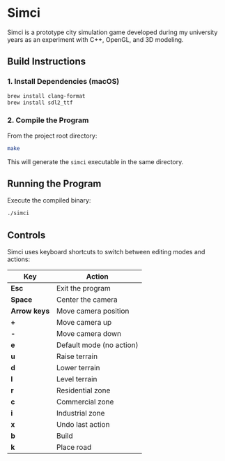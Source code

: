 # Simci

Simci is a prototype city simulation game developed during my university years as an experiment with C++, OpenGL, and 3D modeling.

## Build Instructions

### 1. Install Dependencies (macOS)

```bash
brew install clang-format
brew install sdl2_ttf
```

### 2. Compile the Program

From the project root directory:

```bash
make
```

This will generate the `simci` executable in the same directory.

## Running the Program

Execute the compiled binary:

```bash
./simci
```

## Controls
Simci uses keyboard shortcuts to switch between editing modes and actions:

| Key            | Action                   |
| -------------- | ------------------------ |
| **Esc**        | Exit the program         |
| **Space**      | Center the camera        |
| **Arrow keys** | Move camera position     |
| **+**          | Move camera up           |
| **-**          | Move camera down         |
| **e**          | Default mode (no action) |
| **u**          | Raise terrain            |
| **d**          | Lower terrain            |
| **l**          | Level terrain            |
| **r**          | Residential zone         |
| **c**          | Commercial zone          |
| **i**          | Industrial zone          |
| **x**          | Undo last action         |
| **b**          | Build                    |
| **k**          | Place road               |
